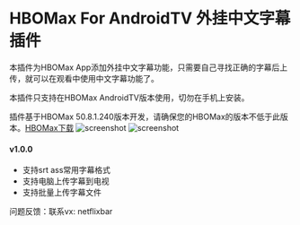 # HBOMax For AndroidTV 外挂中文字幕插件 

本插件为HBOMax App添加外挂中文字幕功能，只需要自己寻找正确的字幕后上传，就可以在观看中使用中文字幕功能了。

本插件只支持在HBOMax AndroidTV版本使用，切勿在手机上安装。

插件基于HBOMax 50.8.1.240版本开发，请确保您的HBOMax的版本不低于此版本。[HBOMax下载](https://www.apkmirror.com/apk/warnermedia-direct-llc/hbo-max-stream-hbo-tv-movies-more/hbo-max-stream-hbo-tv-movies-more-50-8-1-240-release/)
![screenshot](https://www.netflixbar.com/wp-content/uploads/2021/01/ww1984_2-1200x689.jpg)
![screenshot](https://www.netflixbar.com/wp-content/uploads/2021/01/setting-1200x675.png)

#### v1.0.0
+ 支持srt ass常用字幕格式
+ 支持电脑上传字幕到电视
+ 支持批量上传字幕文件

问题反馈：联系vx: netflixbar

